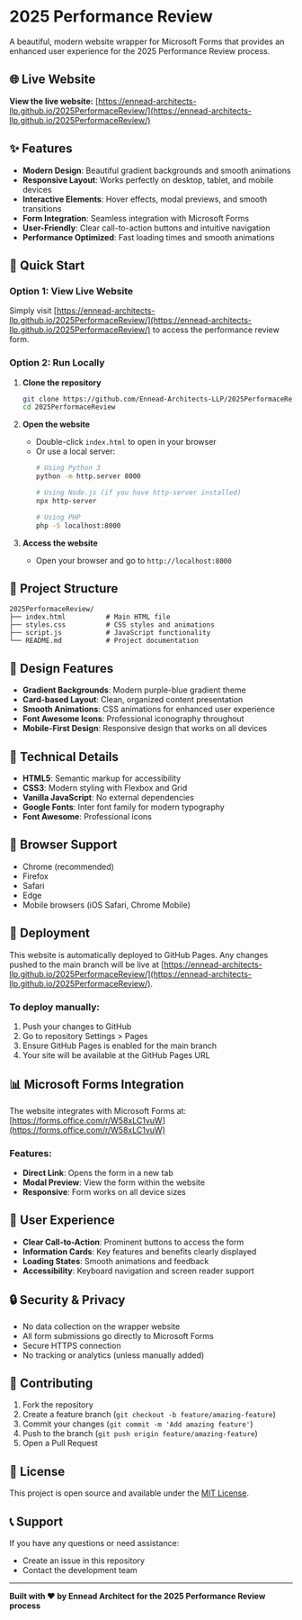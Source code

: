 # 2025 Performance Review

A beautiful, modern website wrapper for Microsoft Forms that provides an enhanced user experience for the 2025 Performance Review process.

## 🌐 Live Website

**View the live website:** [https://ennead-architects-llp.github.io/2025PerformaceReview/](https://ennead-architects-llp.github.io/2025PerformaceReview/)

## ✨ Features

- **Modern Design**: Beautiful gradient backgrounds and smooth animations
- **Responsive Layout**: Works perfectly on desktop, tablet, and mobile devices
- **Interactive Elements**: Hover effects, modal previews, and smooth transitions
- **Form Integration**: Seamless integration with Microsoft Forms
- **User-Friendly**: Clear call-to-action buttons and intuitive navigation
- **Performance Optimized**: Fast loading times and smooth animations

## 🚀 Quick Start

### Option 1: View Live Website
Simply visit [https://ennead-architects-llp.github.io/2025PerformaceReview/](https://ennead-architects-llp.github.io/2025PerformaceReview/) to access the performance review form.

### Option 2: Run Locally

1. **Clone the repository**
   ```bash
   git clone https://github.com/Ennead-Architects-LLP/2025PerformaceReview.git
   cd 2025PerformaceReview
   ```

2. **Open the website**
   - Double-click `index.html` to open in your browser
   - Or use a local server:
     ```bash
     # Using Python 3
     python -m http.server 8000
     
     # Using Node.js (if you have http-server installed)
     npx http-server
     
     # Using PHP
     php -S localhost:8000
     ```

3. **Access the website**
   - Open your browser and go to `http://localhost:8000`

## 📁 Project Structure

```
2025PerformaceReview/
├── index.html          # Main HTML file
├── styles.css          # CSS styles and animations
├── script.js           # JavaScript functionality
└── README.md           # Project documentation
```

## 🎨 Design Features

- **Gradient Backgrounds**: Modern purple-blue gradient theme
- **Card-based Layout**: Clean, organized content presentation
- **Smooth Animations**: CSS animations for enhanced user experience
- **Font Awesome Icons**: Professional iconography throughout
- **Mobile-First Design**: Responsive design that works on all devices

## 🔧 Technical Details

- **HTML5**: Semantic markup for accessibility
- **CSS3**: Modern styling with Flexbox and Grid
- **Vanilla JavaScript**: No external dependencies
- **Google Fonts**: Inter font family for modern typography
- **Font Awesome**: Professional icons

## 📱 Browser Support

- Chrome (recommended)
- Firefox
- Safari
- Edge
- Mobile browsers (iOS Safari, Chrome Mobile)

## 🚀 Deployment

This website is automatically deployed to GitHub Pages. Any changes pushed to the main branch will be live at [https://ennead-architects-llp.github.io/2025PerformaceReview/](https://ennead-architects-llp.github.io/2025PerformaceReview/).

### To deploy manually:

1. Push your changes to GitHub
2. Go to repository Settings > Pages
3. Ensure GitHub Pages is enabled for the main branch
4. Your site will be available at the GitHub Pages URL

## 📊 Microsoft Forms Integration

The website integrates with Microsoft Forms at: [https://forms.office.com/r/W58xLC1vuW](https://forms.office.com/r/W58xLC1vuW)

### Features:
- **Direct Link**: Opens the form in a new tab
- **Modal Preview**: View the form within the website
- **Responsive**: Form works on all device sizes

## 🎯 User Experience

- **Clear Call-to-Action**: Prominent buttons to access the form
- **Information Cards**: Key features and benefits clearly displayed
- **Loading States**: Smooth animations and feedback
- **Accessibility**: Keyboard navigation and screen reader support

## 🔒 Security & Privacy

- No data collection on the wrapper website
- All form submissions go directly to Microsoft Forms
- Secure HTTPS connection
- No tracking or analytics (unless manually added)

## 🤝 Contributing

1. Fork the repository
2. Create a feature branch (`git checkout -b feature/amazing-feature`)
3. Commit your changes (`git commit -m 'Add amazing feature'`)
4. Push to the branch (`git push origin feature/amazing-feature`)
5. Open a Pull Request

## 📄 License

This project is open source and available under the [MIT License](LICENSE).

## 📞 Support

If you have any questions or need assistance:
- Create an issue in this repository
- Contact the development team

---

**Built with ❤️ by Ennead Architect for the 2025 Performance Review process**